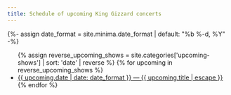 ```yaml
---
title: Schedule of upcoming King Gizzard concerts
---
```


{%- assign date_format = site.minima.date_format | default: "%b %-d, %Y" -%}
<ul>
{% assign reverse_upcoming_shows = site.categories['upcoming-shows'] | sort: 'date' | reverse %}
{% for upcoming in reverse_upcoming_shows %}
  <li data-date="{{ upcoming.date | split: ' ' | first }}" data-year="{{ upcoming.date | split: ' ' | first | split: '-' | first }}">
    <a href="{{ upcoming.url | relative_url }}">
      {{ upcoming.date | date: date_format }}
      —
      {{ upcoming.title | escape }}
    </a>
  </li>
{% endfor %}
</ul>
